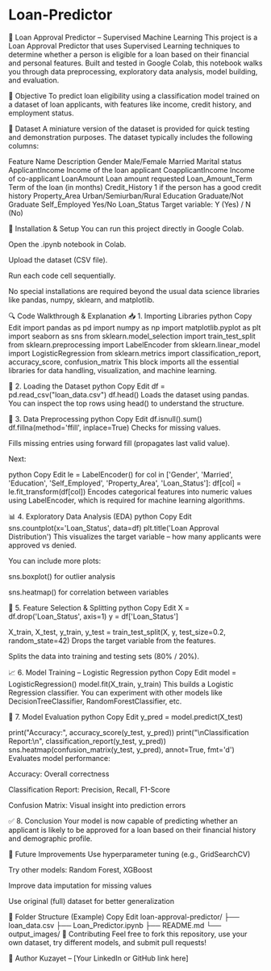 # Loan-Predictor

🏦 Loan Approval Predictor – Supervised Machine Learning
This project is a Loan Approval Predictor that uses Supervised Learning techniques to determine whether a person is eligible for a loan based on their financial and personal features. Built and tested in Google Colab, this notebook walks you through data preprocessing, exploratory data analysis, model building, and evaluation.

📌 Objective
To predict loan eligibility using a classification model trained on a dataset of loan applicants, with features like income, credit history, and employment status.

📁 Dataset
A miniature version of the dataset is provided for quick testing and demonstration purposes. The dataset typically includes the following columns:

Feature Name	Description
Gender	Male/Female
Married	Marital status
ApplicantIncome	Income of the loan applicant
CoapplicantIncome	Income of co-applicant
LoanAmount	Loan amount requested
Loan_Amount_Term	Term of the loan (in months)
Credit_History	1 if the person has a good credit history
Property_Area	Urban/Semiurban/Rural
Education	Graduate/Not Graduate
Self_Employed	Yes/No
Loan_Status	Target variable: Y (Yes) / N (No)

🔧 Installation & Setup
You can run this project directly in Google Colab.

Open the .ipynb notebook in Colab.

Upload the dataset (CSV file).

Run each code cell sequentially.

No special installations are required beyond the usual data science libraries like pandas, numpy, sklearn, and matplotlib.

🔍 Code Walkthrough & Explanation
📥 1. Importing Libraries
python
Copy
Edit
import pandas as pd
import numpy as np
import matplotlib.pyplot as plt
import seaborn as sns
from sklearn.model_selection import train_test_split
from sklearn.preprocessing import LabelEncoder
from sklearn.linear_model import LogisticRegression
from sklearn.metrics import classification_report, accuracy_score, confusion_matrix
This block imports all the essential libraries for data handling, visualization, and machine learning.

📄 2. Loading the Dataset
python
Copy
Edit
df = pd.read_csv("loan_data.csv")
df.head()
Loads the dataset using pandas. You can inspect the top rows using head() to understand the structure.

🧼 3. Data Preprocessing
python
Copy
Edit
df.isnull().sum()
df.fillna(method='ffill', inplace=True)
Checks for missing values.

Fills missing entries using forward fill (propagates last valid value).

Next:

python
Copy
Edit
le = LabelEncoder()
for col in ['Gender', 'Married', 'Education', 'Self_Employed', 'Property_Area', 'Loan_Status']:
    df[col] = le.fit_transform(df[col])
Encodes categorical features into numeric values using LabelEncoder, which is required for machine learning algorithms.

📊 4. Exploratory Data Analysis (EDA)
python
Copy
Edit
sns.countplot(x='Loan_Status', data=df)
plt.title('Loan Approval Distribution')
This visualizes the target variable – how many applicants were approved vs denied.

You can include more plots:

sns.boxplot() for outlier analysis

sns.heatmap() for correlation between variables

🧠 5. Feature Selection & Splitting
python
Copy
Edit
X = df.drop('Loan_Status', axis=1)
y = df['Loan_Status']

X_train, X_test, y_train, y_test = train_test_split(X, y, test_size=0.2, random_state=42)
Drops the target variable from the features.

Splits the data into training and testing sets (80% / 20%).

📈 6. Model Training – Logistic Regression
python
Copy
Edit
model = LogisticRegression()
model.fit(X_train, y_train)
This builds a Logistic Regression classifier. You can experiment with other models like DecisionTreeClassifier, RandomForestClassifier, etc.

🧪 7. Model Evaluation
python
Copy
Edit
y_pred = model.predict(X_test)

print("Accuracy:", accuracy_score(y_test, y_pred))
print("\nClassification Report:\n", classification_report(y_test, y_pred))
sns.heatmap(confusion_matrix(y_test, y_pred), annot=True, fmt='d')
Evaluates model performance:

Accuracy: Overall correctness

Classification Report: Precision, Recall, F1-Score

Confusion Matrix: Visual insight into prediction errors

✅ 8. Conclusion
Your model is now capable of predicting whether an applicant is likely to be approved for a loan based on their financial history and demographic profile.

🚀 Future Improvements
Use hyperparameter tuning (e.g., GridSearchCV)

Try other models: Random Forest, XGBoost

Improve data imputation for missing values

Use original (full) dataset for better generalization

📌 Folder Structure (Example)
Copy
Edit
loan-approval-predictor/
├── loan_data.csv
├── Loan_Predictor.ipynb
├── README.md
└── output_images/
🤝 Contributing
Feel free to fork this repository, use your own dataset, try different models, and submit pull requests!

🧠 Author
Kuzayet – [Your LinkedIn or GitHub link here]

